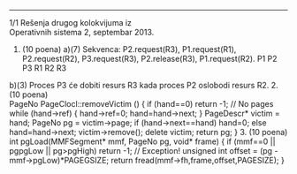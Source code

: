 --------------------------------------------------------------------------------


1/1 
Rešenja drugog kolokvijuma iz  
Operativnih sistema 2, septembar 2013. 
1. (10 poena) a)(7) Sekvenca: P2.request(R3), P1.request(R1), P2.request(R2), 
P3.request(R3), P2.release(R3), P1.request(R2). 
P1
P2
P3
R1
R2
R3
 
b)(3) Proces P3 će dobiti resurs R3 kada proces P2 oslobodi resurs R2. 
2. (10 poena)  
PageNo PageClocl::removeVictim () { 
  if (hand==0) return -1; // No pages 
  while (hand->ref) { 
    hand->ref=0; hand=hand->next; 
  } 
  PageDescr* victim = hand; 
  PageNo pg = victim->page; 
  if (hand->next==hand) hand=0; 
  else hand=hand->next; 
  victim->remove(); 
  delete victim; 
  return pg; 
} 
3. (10 poena) 
int pgLoad(MMFSegment* mmf, PageNo pg, void* frame) { 
  if (mmf==0 || pg<mmf->pgLow || pg>pgHigh) return -1; // Exception! 
  unsigned int offset = (pg - mmf->pgLow)*PAGEGSIZE; 
  return fread(mmf->fh,frame,offset,PAGESIZE); 
} 